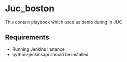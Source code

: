 Juc_boston
==========

This contain playbook which used as demo during in JUC

Requirements
------------

 - Running Jenkins Instance
 - python-jenkinsapi should be installed
